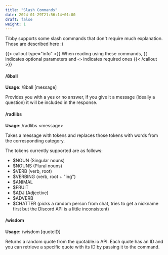 ```yaml
---
title: "Slash Commands"
date: 2024-01-29T21:56:14+01:00
draft: false
weight: 1
---
```


Tibby supports some slash commands that don't require much explanation. Those are described here :)

<!--more-->

{{< callout type="info" >}}
When reading using these commands, `[]` indicates optional parameters and `<>` indicates required ones
{{< /callout >}}

#### /8ball
**Usage**: /8ball [message]  

Provides you with a yes or no answer, if you give it a message (ideally a question) it will be included in the response.

#### /radlibs
**Usage**: /radlibs \<message\>  

Takes a message with tokens and replaces those tokens with words from the corresponding category.  

The tokens currently supported are as follows:
 - $NOUN (Singular nouns)
 - $NOUNS (Plural nouns)
 - $VERB (verb, root)
 - $VERBING (verb, root + "ing")
 - $ANIMAL
 - $FRUIT
 - $ADJ (Adjective)
 - $ADVERB
 - $CHATTER (picks a random person from chat, tries to get a nickname first but the Discord API is a little inconsistent)

#### /wisdom
**Usage:** /wisdom [quoteID]  

Returns a random quote from the quotable.io API. Each quote has an ID and you can retrieve a specific quote with its ID by passing it to the command.






